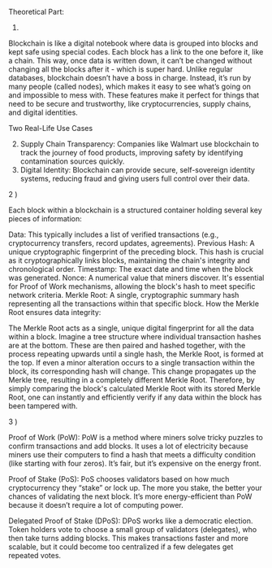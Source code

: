  Theoretical Part:

1)
Blockchain is like a digital notebook where data is grouped into blocks and kept safe using special codes. Each block has a link to the one before it, like a chain. This way, once data is written down, it can’t be changed without changing all the blocks after it - which is super hard. Unlike regular databases, blockchain doesn’t have a boss in charge. Instead, it’s run by many people (called nodes), which makes it easy to see what’s going on and impossible to mess with. These features make it perfect for things that need to be secure and trustworthy, like cryptocurrencies, supply chains, and digital identities.

Two Real-Life Use Cases

2) Supply Chain Transparency: Companies like Walmart use blockchain to track the journey of food products, improving safety by identifying contamination sources quickly.
1) Digital Identity: Blockchain can provide secure, self-sovereign identity systems, reducing fraud and giving users full control over their data.




2 ) 

Each block within a blockchain is a structured container holding several key pieces of information:

Data: This typically includes a list of verified transactions (e.g., cryptocurrency transfers, record updates, agreements).
Previous Hash: A unique cryptographic fingerprint of the preceding block. This hash is crucial as it cryptographically links blocks, maintaining the chain's integrity and chronological order.
Timestamp: The exact date and time when the block was generated.
Nonce: A numerical value that miners discover. It's essential for Proof of Work mechanisms, allowing the block's hash to meet specific network criteria.
Merkle Root: A single, cryptographic summary hash representing all the transactions within that specific block.
How the Merkle Root ensures data integrity:

The Merkle Root acts as a single, unique digital fingerprint for all the data within a block. Imagine a tree structure where individual transaction hashes are at the bottom. These are then paired and hashed together, with the process repeating upwards until a single hash, the Merkle Root, is formed at the top. If even a minor alteration occurs to a single transaction within the block, its corresponding hash will change. This change propagates up the Merkle tree, resulting in a completely different Merkle Root. Therefore, by simply comparing the block's calculated Merkle Root with its stored Merkle Root, one can instantly and efficiently verify if any data within the block has been tampered with.


3 ) 

Proof of Work (PoW): PoW is a method where miners solve tricky puzzles to confirm transactions and add blocks. It uses a lot of electricity because miners use their computers to find a hash that meets a difficulty condition (like starting with four zeros). It’s fair, but it’s expensive on the energy front. 

Proof of Stake (PoS): PoS chooses validators based on how much cryptocurrency they “stake” or lock up. The more you stake, the better your chances of validating the next block. It’s more energy-efficient than PoW because it doesn’t require a lot of computing power.

Delegated Proof of Stake (DPoS): DPoS works like a democratic election. Token holders vote to choose a small group of validators (delegates), who then take turns adding blocks. This makes transactions faster and more scalable, but it could become too centralized if a few delegates get repeated votes.
